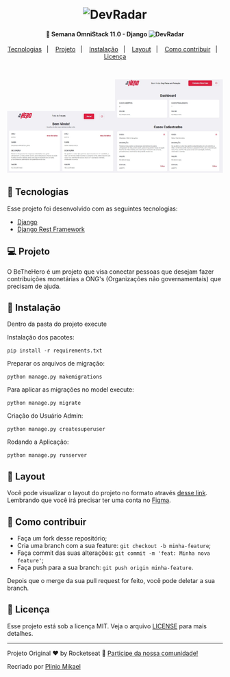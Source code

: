 <h1 align="center">
    <img alt="DevRadar" title="#delicinha" src="https://github.com/Rocketseat/semana-omnistack-11/raw/master/.github/bethehero.svg?sanitize=true" width="200px" />
</h1>

<h4 align="center">
  🚀 Semana OmniStack 11.0 - Django <img alt="DevRadar" title="#delicinha" src="https://static.djangoproject.com/img/logos/django-logo-positive.svg" width="60px" />
</h4>

<p align="center">
  <a href="#rocket-tecnologias">Tecnologias</a>&nbsp;&nbsp;&nbsp;|&nbsp;&nbsp;&nbsp;
  <a href="#-projeto">Projeto</a>&nbsp;&nbsp;&nbsp;|&nbsp;&nbsp;&nbsp;
  <a href="#hammer-instalação">Instalação</a>&nbsp;&nbsp;&nbsp;|&nbsp;&nbsp;&nbsp;
  <a href="#-layout">Layout</a>&nbsp;&nbsp;&nbsp;|&nbsp;&nbsp;&nbsp;
  <a href="#-como-contribuir">Como contribuir</a>&nbsp;&nbsp;&nbsp;|&nbsp;&nbsp;&nbsp;
  <a href="#memo-licença">Licença</a>
</p>

<br>

<img src = "screenshots/home.jpg" width ="50%" /><img src = "screenshots/dashboard.jpg" width ="50%" />

## :rocket: Tecnologias

Esse projeto foi desenvolvido com as seguintes tecnologias:

- [Django](https://www.djangoproject.com/)
- [Django Rest Framework](https://www.django-rest-framework.org/)

## 💻 Projeto

O BeTheHero é um projeto que visa conectar pessoas que desejam fazer contribuições monetárias a ONG's (Organizações não governamentais) que precisam de ajuda.

## :hammer: Instalação

Dentro da pasta do projeto execute

Instalação dos pacotes:

```
pip install -r requirements.txt
```

Preparar os arquivos de migração:

```
python manage.py makemigrations
```

Para aplicar as migrações no model execute:

```
python manage.py migrate
```

Criação do Usuário Admin:

```
python manage.py createsuperuser
```

Rodando a Aplicação:

```
python manage.py runserver
```

## 🔖 Layout

Você pode visualizar o layout do projeto no formato através [desse link](https://www.figma.com/file/2C2yvw7jsCOGmaNUDftX9n/Be-The-Hero---OmniStack-11?node-id=37%3A394). Lembrando que você irá precisar ter uma conta no [Figma](http://figma.com/).

## 🤔 Como contribuir

- Faça um fork desse repositório;
- Cria uma branch com a sua feature: `git checkout -b minha-feature`;
- Faça commit das suas alterações: `git commit -m 'feat: Minha nova feature'`;
- Faça push para a sua branch: `git push origin minha-feature`.

Depois que o merge da sua pull request for feito, você pode deletar a sua branch.

## :memo: Licença

Esse projeto está sob a licença MIT. Veja o arquivo [LICENSE](LICENSE.md) para mais detalhes.

---

Projeto Original ♥ by Rocketseat :wave: [Participe da nossa comunidade!](https://discordapp.com/invite/gCRAFhc)

Recriado por [Plinio Mikael](https://github.com/pliniomikael)
